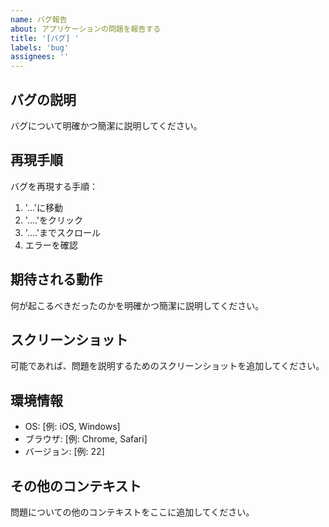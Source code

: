 ```yaml
---
name: バグ報告
about: アプリケーションの問題を報告する
title: '[バグ] '
labels: 'bug'
assignees: ''
---
```


## バグの説明
バグについて明確かつ簡潔に説明してください。

## 再現手順
バグを再現する手順：
1. '...'に移動
2. '....'をクリック
3. '....'までスクロール
4. エラーを確認

## 期待される動作
何が起こるべきだったのかを明確かつ簡潔に説明してください。

## スクリーンショット
可能であれば、問題を説明するためのスクリーンショットを追加してください。

## 環境情報
 - OS: [例: iOS, Windows]
 - ブラウザ: [例: Chrome, Safari]
 - バージョン: [例: 22]

## その他のコンテキスト
問題についての他のコンテキストをここに追加してください。
